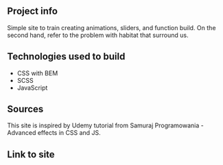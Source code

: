 ## Project info

Simple site to train creating animations, sliders, and function build. On the second hand, refer to the problem with habitat that surround us.

## Technologies used to build

* CSS with BEM
* SCSS 
* JavaScript


## Sources 

This site is inspired by Udemy tutorial from Samuraj Programowania - Advanced effects in CSS and JS.



## Link to site


